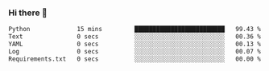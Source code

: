 ### Hi there 👋

<!--START_SECTION:waka-->

```txt
Python             15 mins         █████████████████████████   99.43 %
Text               0 secs          ░░░░░░░░░░░░░░░░░░░░░░░░░   00.36 %
YAML               0 secs          ░░░░░░░░░░░░░░░░░░░░░░░░░   00.13 %
Log                0 secs          ░░░░░░░░░░░░░░░░░░░░░░░░░   00.07 %
Requirements.txt   0 secs          ░░░░░░░░░░░░░░░░░░░░░░░░░   00.00 %
```

<!--END_SECTION:waka-->

<!--
**Jonas-VanHaeken/Jonas-VanHaeken** is a ✨ _special_ ✨ repository because its `README.md` (this file) appears on your GitHub profile.

Here are some ideas to get you started:

- 🔭 I’m currently working on ...
- 🌱 I’m currently learning ...
- 👯 I’m looking to collaborate on ...
- 🤔 I’m looking for help with ...
- 💬 Ask me about ...
- 📫 How to reach me: ...
- 😄 Pronouns: ...
- ⚡ Fun fact: ...
-->
